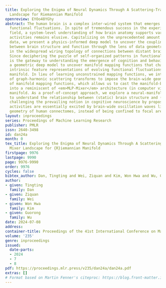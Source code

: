 ```yaml
---
title: Exploring the Enigma of Neural Dynamics Through A Scattering-Transform Mixer
  Landscape for Riemannian Manifold
openreview: EYOo48YGhy
abstract: The human brain is a complex inter-wired system that emerges spontaneous
  functional fluctuations. In spite of tremendous success in the experimental neuroscience
  field, a system-level understanding of how brain anatomy supports various neural
  activities remains elusive. Capitalizing on the unprecedented amount of neuroimaging
  data, we present a physics-informed deep model to uncover the coupling mechanism
  between brain structure and function through the lens of data geometry that is rooted
  in the widespread wiring topology of connections between distant brain regions.
  Since deciphering the puzzle of self-organized patterns in functional fluctuations
  is the gateway to understanding the emergence of cognition and behavior, we devise
  a geometric deep model to uncover manifold mapping functions that characterize the
  intrinsic feature representations of evolving functional fluctuations on the Riemannian
  manifold. In lieu of learning unconstrained mapping functions, we introduce a set
  of graph-harmonic scattering transforms to impose the brain-wide geometry on top
  of manifold mapping functions, which allows us to cast the manifold-based deep learning
  into a reminiscent of <em>MLP-Mixer</em> architecture (in computer vision) for Riemannian
  manifold. As a proof-of-concept approach, we explore a neural-manifold perspective
  to understand the relationship between (static) brain structure and (dynamic) function,
  challenging the prevailing notion in cognitive neuroscience by proposing that neural
  activities are essentially excited by brain-wide oscillation waves living on the
  geometry of human connectomes, instead of being confined to focal areas.
layout: inproceedings
series: Proceedings of Machine Learning Research
publisher: PMLR
issn: 2640-3498
id: dan24a
month: 0
tex_title: Exploring the Enigma of Neural Dynamics Through A Scattering-Transform
  Mixer Landscape for {R}iemannian Manifold
firstpage: 9976
lastpage: 9990
page: 9976-9990
order: 9976
cycles: false
bibtex_author: Dan, Tingting and Wei, Ziquan and Kim, Won Hwa and Wu, Guorong
author:
- given: Tingting
  family: Dan
- given: Ziquan
  family: Wei
- given: Won Hwa
  family: Kim
- given: Guorong
  family: Wu
date: 2024-07-08
address:
container-title: Proceedings of the 41st International Conference on Machine Learning
volume: '235'
genre: inproceedings
issued:
  date-parts:
  - 2024
  - 7
  - 8
pdf: https://proceedings.mlr.press/v235/dan24a/dan24a.pdf
extras: []
# Format based on Martin Fenner's citeproc: https://blog.front-matter.io/posts/citeproc-yaml-for-bibliographies/
---
```

